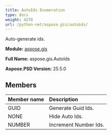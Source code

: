```yaml
---
title: AutoIds Enumeration
type: docs
weight: 4270
url: /python-net/aspose.gis/autoids/
---
```


Auto-generate ids.

**Module:** [aspose.gis](/psd/python-net/aspose.gis/)

**Full Name:** aspose.gis.AutoIds

**Aspose.PSD Version:** 25.5.0

## **Members**
| **Member name** | **Description** |
| :- | :- |
| GUID | Generate Guid Ids. |
| NONE | Hide Auto Ids. |
| NUMBER | Increment Number Ids. |
